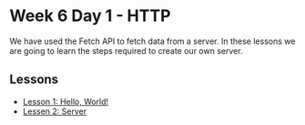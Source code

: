 # Week 6 Day 1 - HTTP

We have used the Fetch API to fetch data from a server. In these lessons we are going
to learn the steps required to create our own server.

## Lessons

- [Lesson 1: Hello, World!](lesson-1/README.md)
- [Lessen 2: Server](lesson-2/README.md)
